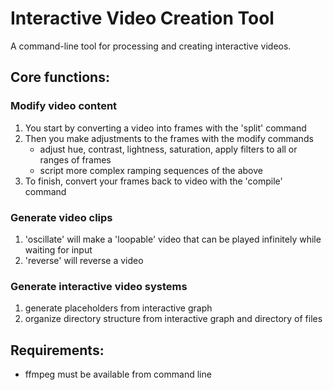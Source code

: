 # Interactive Video Creation Tool

A command-line tool for processing and creating interactive videos.

## Core functions:

### Modify video content
1. You start by converting a video into frames with the 'split' command
2. Then you make adjustments to the frames with the modify commands
    * adjust hue, contrast, lightness, saturation, apply filters to all or ranges of frames
    * script more complex ramping sequences of the above
3. To finish, convert your frames back to video with the 'compile' command    

### Generate video clips
1. 'oscillate' will make a 'loopable' video that can be played infinitely while waiting for input
2. 'reverse' will reverse a video
 
### Generate interactive video systems
1. generate placeholders from interactive graph
2. organize directory structure from interactive graph and directory of files
 
## Requirements:
  * ffmpeg must be available from command line
